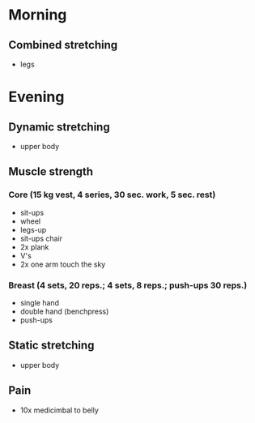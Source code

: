 # Morning
## Combined stretching
* legs

# Evening
## Dynamic stretching
* upper body

## Muscle strength
### Core (15 kg vest, 4 series, 30 sec. work, 5 sec. rest)
* sit-ups
* wheel
* legs-up
* sit-ups chair
* 2x plank
* V's
* 2x one arm touch the sky

### Breast (4 sets, 20 reps.; 4 sets, 8 reps.; push-ups 30 reps.)
* single hand
* double hand (benchpress)
* push-ups

## Static stretching
* upper body

## Pain
- 10x medicimbal to belly
